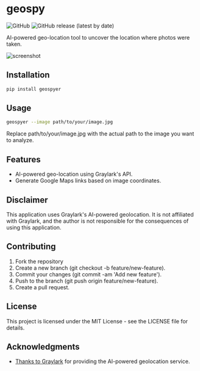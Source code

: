 # geospy

![GitHub](https://img.shields.io/github/license/atiilla/geospy)
![GitHub release (latest by date)](https://img.shields.io/github/v/release/atiilla/geospy)

AI-powered geo-location tool to uncover the location where photos were taken.

![screenshot](screenshot.PNG)

## Installation

```bash
pip install geospyer
```

## Usage

```bash
geospyer --image path/to/your/image.jpg
```

Replace path/to/your/image.jpg with the actual path to the image you want to analyze.

## Features

- AI-powered geo-location using Graylark's API.
- Generate Google Maps links based on image coordinates.

## Disclaimer

This application uses Graylark's AI-powered geolocation. It is not affiliated with Graylark, and the author is not responsible for the consequences of using this application.

## Contributing

1. Fork the repository
2. Create a new branch (git checkout -b feature/new-feature).
3. Commit your changes (git commit -am 'Add new feature').
4. Push to the branch (git push origin feature/new-feature).
5. Create a pull request.

## License

This project is licensed under the MIT License - see the LICENSE file for details.

## Acknowledgments

- [Thanks to Graylark](https://graylark.io/) for providing the AI-powered geolocation service.

